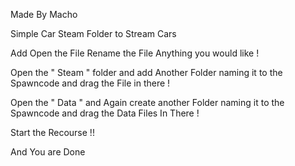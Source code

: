 Made By Macho 


Simple Car Steam Folder to Stream Cars 


Add Open the File Rename the File Anything you would like !

Open the " Steam " folder and add Another Folder naming it to the Spawncode and drag the File in there !

Open the " Data " and Again create another Folder naming it to the Spawncode and drag the Data Files In There ! 

Start the Recourse !! 

And You are Done 
